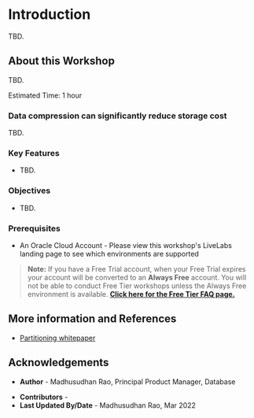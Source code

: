 # Introduction
 
TBD.  

## About this Workshop

TBD. 

Estimated Time:  1 hour  

### Data compression can significantly reduce storage cost

TBD. 

### Key Features
 
* TBD. 
 
### Objectives
 
* TBD. 

### Prerequisites
* An Oracle Cloud Account - Please view this workshop's LiveLabs landing page to see which environments are supported 
> **Note:** If you have a Free Trial account, when your Free Trial expires your account will be converted to an **Always Free** account. You will not be able to conduct Free Tier workshops unless the Always Free environment is available. **[Click here for the Free Tier FAQ page.](https://www.oracle.com/cloud/free/faq.html)**

 
## More information and References 

* [Partitioning whitepaper ](https://www.oracle.com/technetwork/database/options/partitioning/partitioning-wp-12c-1896137.pdf)  

## Acknowledgements

- **Author** - Madhusudhan Rao, Principal Product Manager, Database
* **Contributors** -  
* **Last Updated By/Date** -  Madhusudhan Rao, Mar 2022